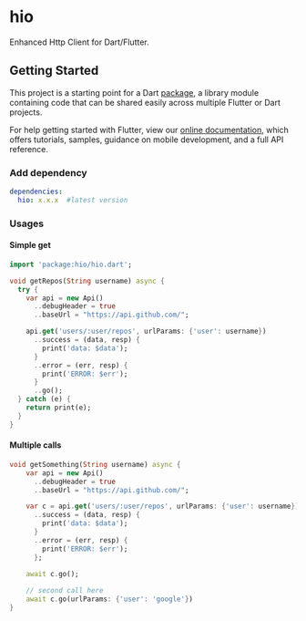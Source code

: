 # hio

Enhanced Http Client for Dart/Flutter.

## Getting Started

This project is a starting point for a Dart [package](https://flutter.io/developing-packages/), a library module containing code that can be shared easily across multiple Flutter or Dart projects.

For help getting started with Flutter, view our [online documentation](https://flutter.io/docs), which offers tutorials, samples, guidance on mobile development, and a full API reference.



### Add dependency

```yaml
dependencies:
  hio: x.x.x  #latest version
```


### Usages

#### Simple get

```dart
import 'package:hio/hio.dart';

void getRepos(String username) async {
  try {
    var api = new Api()
      ..debugHeader = true
      ..baseUrl = "https://api.github.com/";

    api.get('users/:user/repos', urlParams: {'user': username})
      ..success = (data, resp) {
        print('data: $data');
      }
      ..error = (err, resp) {
        print('ERROR: $err');
      }
      ..go();
  } catch (e) {
    return print(e);
  }
}
```

#### Multiple calls

```dart
void getSomething(String username) async {
    var api = new Api()
      ..debugHeader = true
      ..baseUrl = "https://api.github.com/";

    var c = api.get('users/:user/repos', urlParams: {'user': username})
      ..success = (data, resp) {
        print('data: $data');
      }
      ..error = (err, resp) {
        print('ERROR: $err');
      };

    await c.go();
    
    // second call here
    await c.go(urlParams: {'user': 'google'})
}
```







